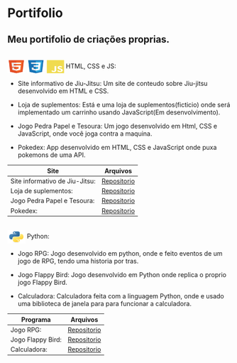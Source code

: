 # Portifolio
 ## Meu portifolio de criações proprias.

<div style="display: inline_block"><br>
  <img align="center" alt="Rafa-HTML" height="30" width="40" src="https://raw.githubusercontent.com/devicons/devicon/master/icons/html5/html5-original.svg">
  <img align="center" alt="Rafa-CSS" height="30" width="40" src="https://raw.githubusercontent.com/devicons/devicon/master/icons/css3/css3-original.svg">
  <img align="center" alt="Rafa-Js" height="30" width="40" src="https://raw.githubusercontent.com/devicons/devicon/master/icons/javascript/javascript-plain.svg">  
  HTML, CSS e JS:

</div>

- Site informativo de Jiu-Jitsu: Um site de conteudo sobre Jiu-jitsu desenvolvido em HTML e CSS.

- Loja de suplementos: Está e uma loja de suplementos(ficticio) onde será implementado um carrinho usando JavaScript(Em desenvolvimento).

 - Jogo Pedra Papel e Tesoura: Um jogo desenvolvido em Html, CSS e JavaScript, onde você joga contra a maquina. 
 
- Pokedex: App desenvolvido em HTML, CSS e JavaScript onde puxa pokemons de uma API.

| Site | Arquivos |
|------|----------|
| Site informativo de Jiu-Jitsu: | [Repositorio](https://github.com/RafaelSilvaCastro/Portifolio/tree/main/site%20informativo%20jiu%20jitsu) |
| Loja de suplementos: | [Repositorio](https://github.com/RafaelSilvaCastro/Portifolio/tree/main/loja_produtos) |
| Jogo Pedra Papel e Tesoura: | [Repositorio](https://github.com/RafaelSilvaCastro/Portifolio/tree/main/jogo%20pedra%20papel%20tesoura) |
| Pokedex: | [Repositorio](https://github.com/RafaelSilvaCastro/Portifolio/tree/main/pokedex) |



<div style="display: inline_block"><br>
  <img align="center" alt="Rafa-Python" height="30" width="40" src="https://raw.githubusercontent.com/devicons/devicon/master/icons/python/python-original.svg">
  Python:
</div>


- Jogo RPG: Jogo desenvolvido em python, onde e feito eventos de um jogo de RPG, tendo uma historia por tras.

- Jogo Flappy Bird: Jogo desenvolvido em Python onde replica o proprio jogo Flappy Bird.

- Calculadora: Calculadora feita com a linguagem Python, onde e usado uma biblioteca de janela para para funcionar a calculadora.

| Programa | Arquivos |
|------|----------|
| Jogo RPG: | [Repositorio](https://github.com/RafaelSilvaCastro/Portifolio/tree/main/jogo_rpg) |
| Jogo Flappy Bird: | [Repositorio](https://github.com/RafaelSilvaCastro/Portifolio/tree/main/jogo_flappybird) |
| Calculadora: | [Repositorio](https://github.com/RafaelSilvaCastro/Portifolio/tree/main/calculadora) |
